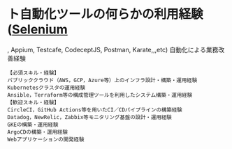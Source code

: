 # ト自動化ツールの何らかの利用経験([Selenium](https://www.selenium.dev/ja/documentation/test_practices/overview/)
, Appium, Testcafe, CodeceptJS, Postman, Karate,,,etc) 
自動化による業務改善経験
```
【必須スキル・経験】
パブリッククラウド（AWS，GCP，Azure等）上のインフラ設計・構築・運用経験
Kubernetesクラスタの運用経験
Ansible，Terraform等の構成管理ツールを利用したシステム構築・運用経験
【歓迎スキル・経験】
CircleCI，GitHub Actions等を用いたCI／CDパイプラインの構築経験
Datadog，NewRelic，Zabbix等モニタリング基盤の設計・運用経験
GKEの構築・運用経験
ArgoCDの構築・運用経験
Webアプリケーションの開発経験
```

